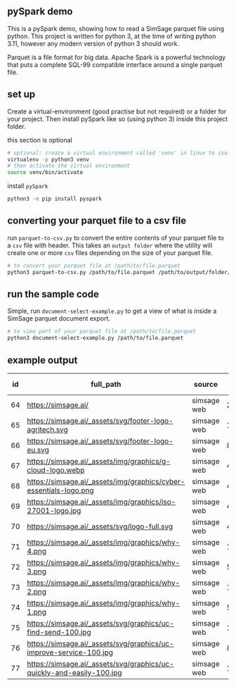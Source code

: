## pySpark demo
This is a pySpark demo, showing how to read a SimSage parquet file using python.
This project is written for python 3, at the time of writing python 3.11, however any modern version of python 3 should work.

Parquet is a file format for big data.  Apache Spark is a powerful technology that puts a complete SQL-99 compatible interface around a single parquet file.

## set up
Create a virtual-environment (good practise but not required) or a folder for your project.
Then install pySpark like so (using python 3) inside this project folder.

this section is optional
```bash
# optional: create a virtual environment called 'venv' in linux to isolate the installation and packages
virtualenv -p python3 venv
# then activate the virtual environment
source venv/bin/activate
```

install `pySpark`
```bash
python3 -m pip install pyspark
```

## converting your parquet file to a csv file
run `parquet-to-csv.py` to convert the entire contents of your parquet file to a `csv` file with header.
This takes an `output folder` where the utility will create one or more `csv` files depending on the size
of your parquet file.

```bash
# to convert your parquet file at /path/to/file.parquet
python3 parquet-to-csv.py /path/to/file.parquet /path/to/output/folder/
```

## run the sample code
Simple, run `document-select-example.py` to get a view of what is inside a SimSage parquet document export.

```bash
# to view part of your parquet file at /path/to/file.parquet
python3 document-select-example.py /path/to/file.parquet
```

## example output

|id |full_path                                                                             |source     |size in bytes |acls|very_similar ids|identical ids                      |
|---|--------------------------------------------------------------------------------------|-----------|------|----|------------|-----------------------------------------------|
|64 |https://simsage.ai/                                                                   |simsage web|21304 |    |            |                                               |
|65 |https://simsage.ai/_assets/svg/footer-logo-agritech.svg                               |simsage web|15728 |    |            |                                               |
|66 |https://simsage.ai/_assets/svg/footer-logo-eu.svg                                     |simsage web|863006|    |            |                                               |
|67 |https://simsage.ai/_assets/img/graphics/g-cloud-logo.webp                             |simsage web|43116 |    |            |                                               |
|68 |https://simsage.ai/_assets/img/graphics/cyber-essentials-logo.png                     |simsage web|43311 |    |            |                                               |
|69 |https://simsage.ai/_assets/img/graphics/iso-27001-logo.jpg                            |simsage web|48585 |    |            |                                               |
|70 |https://simsage.ai/_assets/svg/logo-full.svg                                          |simsage web|4578  |    |            |                                               |
|71 |https://simsage.ai/_assets/img/graphics/why-4.png                                     |simsage web|1473  |    |            |                                               |
|72 |https://simsage.ai/_assets/img/graphics/why-3.png                                     |simsage web|5468  |    |            |                                               |
|73 |https://simsage.ai/_assets/img/graphics/why-2.png                                     |simsage web|1407  |    |            |                                               |
|74 |https://simsage.ai/_assets/img/graphics/why-1.png                                     |simsage web|5357  |    |            |                                               |
|75 |https://simsage.ai/_assets/svg/graphics/uc-find-send-100.jpg                          |simsage web|148264|    |            |98,76,77,78,79,80,81,82,83,88,89,90,91,92,93,94|
|76 |https://simsage.ai/_assets/svg/graphics/uc-improve-service-100.jpg                    |simsage web|86241 |    |            |98,75,77,78,79,80,81,82,83,88,89,90,91,92,93,94|
|77 |https://simsage.ai/_assets/svg/graphics/uc-quickly-and-easily-100.jpg                 |simsage web|102602|    |            |98,75,76,78,79,80,81,82,83,88,89,90,91,92,93,94|

